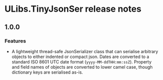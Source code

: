 # ULibs.TinyJsonSer release notes

## 1.0.0

### Features

- A lightweight thread-safe JsonSerializer class that can serialise arbitrary objects to either indented or compact json. Dates are converted to a standard ISO 8601 UTC date format (`yyyy-MM-ddTHH:mm:ssZ`). Property and field names of objects are converted to lower camel case, though dictionary keys are serialised as-is.